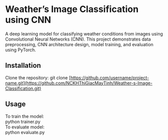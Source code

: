 # Weather’s Image Classification using CNN
A deep learning model for classifying weather conditions from images using Convolutional Neural Networks (CNN). 
This project demonstrates data preprocessing, CNN architecture design, model training, and evaluation using PyTorch.
## Installation
Clone the repository:
git clone [https://github.com/username/project-name.git](https://github.com/NCKHThiGiacMayTinh/Weather-s-Image-Classification.git)
## Usage
To train the model:  
python trainer.py  
To evaluate model:  
python evaluate.py  

